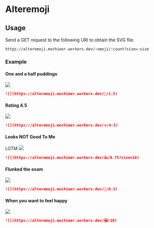 # Alteremoji

## Usage

Send a GET request to the following URI to obtain the SVG file.

```
https://alteremoji.mochieer.workers.dev/:emoji/:count?size=:size
```

### Example

#### One and a half puddings
![](https://alteremoji.mochieer.workers.dev/🍮/1.5)

```md
![](https://alteremoji.mochieer.workers.dev/🍮/1.5)
```

#### Rating 4.5

![](https://alteremoji.mochieer.workers.dev/⭐/4.5)

```md
![](https://alteremoji.mochieer.workers.dev/⭐/4.5)
```

#### Looks NOT Good To Me

LGTM ![](https://alteremoji.mochieer.workers.dev/👍/0.75?size=16)

```md
![](https://alteremoji.mochieer.workers.dev/👍/0.75?size=16)
```

#### Flunked the exam

![](https://alteremoji.mochieer.workers.dev/💯/0.3)

```md
![](https://alteremoji.mochieer.workers.dev/💯/0.3)
```

#### When you want to feel happy

![](https://alteremoji.mochieer.workers.dev/😺/10)

```md
![](https://alteremoji.mochieer.workers.dev/😺/10)
```
